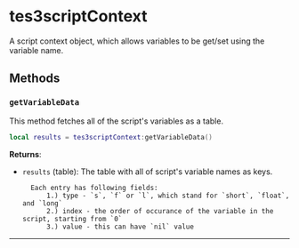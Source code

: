 # tes3scriptContext

A script context object, which allows variables to be get/set using the variable name.

## Methods

### `getVariableData`

This method fetches all of the script's variables as a table.

```lua
local results = tes3scriptContext:getVariableData()
```

**Returns**:

* `results` (table): The table with all of script's variable names as keys. 
		
		Each entry has following fields:
			1.) type - `s`, `f` or `l`, which stand for `short`, `float`, and `long`
			2.) index - the order of occurance of the variable in the script, starting from `0`
			3.) value - this can have `nil` value

***

